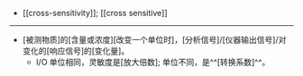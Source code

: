 - [[cross-sensitivity]]; [[cross sensitive]]
- ---
- [被测物质]的[含量或浓度][改变一个单位时]，[分析信号]/[仪器输出信号]/对变化的[响应信号]的[变化量]。
    - I/O 单位相同，灵敏度是[放大倍数]; 单位不同，是^^[转换系数]^^。
